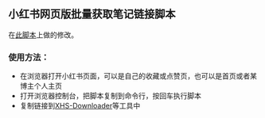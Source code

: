 ## 小红书网页版批量获取笔记链接脚本

在[此脚本](https://github.com/JoeanAmier/XHS-Downloader/blob/master/static/%E8%87%AA%E5%8A%A8%E6%BB%9A%E5%8A%A8%E9%A1%B5%E9%9D%A2.js)上做的修改。

### 使用方法：
- 在浏览器打开小红书页面，可以是自己的收藏或点赞页，也可以是首页或者某博主个人主页
- 打开浏览器控制台，把脚本复制到命令行，按回车执行脚本
- 复制链接到[XHS-Downloader](https://github.com/JoeanAmier/XHS-Downloader)等工具中
